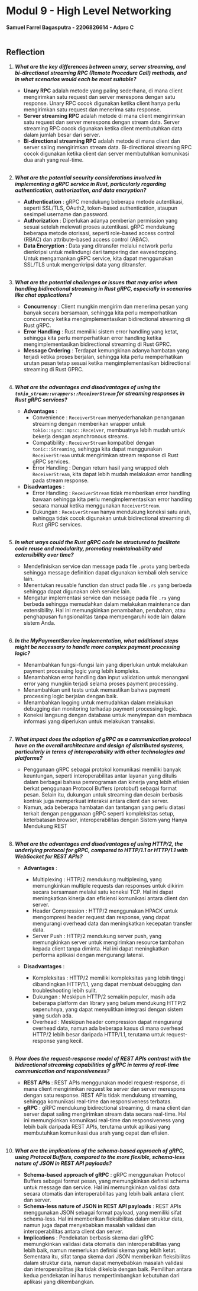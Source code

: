 # Modul 9 - High Level Networking
**Samuel Farrel Bagasputra - 2206826614 - Adpro C**
<br><br>

## Reflection
1. ***What are the key differences between unary, server streaming, and bi-directional streaming RPC (Remote Procedure Call) methods, and in what scenarios would each be most suitable?***
    - **Unary RPC** adalah metode yang paling sederhana, di mana client mengirimkan satu request dan server merespons dengan satu response. Unary RPC cocok digunakan ketika client hanya perlu mengirimkan satu request dan menerima satu response.
    - **Server streaming RPC** adalah metode di mana client mengirimkan satu request dan server merespons dengan stream data. Server streaming RPC cocok digunakan ketika client membutuhkan data dalam jumlah besar dari server.
    - **Bi-directional streaming RPC** adalah metode di mana client dan server saling mengirimkan stream data. Bi-directional streaming RPC cocok digunakan ketika client dan server membutuhkan komunikasi dua arah yang real-time.<br><br>

2. ***What are the potential security considerations involved in implementing a gRPC service in Rust, particularly regarding authentication, authorization, and data encryption?***
    - **Authentication** : gRPC mendukung beberapa metode autentikasi, seperti SSL/TLS, OAuth2, token-based authentication, ataupun sesimpel username dan password.
    - **Authorization** : Diperlukan adanya pemberian permission yang sesuai setelah melewati proses autentikasi. gRPC mendukung beberapa metode otorisasi, seperti role-based access control (RBAC) dan attribute-based access control (ABAC).
    - **Data Encryption** : Data yang ditransfer melalui network perlu dienkripsi untuk melindungi dari tampering dan eavesdropping. Untuk mengamankan gRPC service, kita dapat menggunakan SSL/TLS untuk mengenkripsi data yang ditransfer.<br><br>

3. ***What are the potential challenges or issues that may arise when handling bidirectional streaming in Rust gRPC, especially in scenarios like chat applications?***
    - **Concurrency** : Client mungkin mengirim dan menerima pesan yang banyak secara bersamaan, sehingga kita perlu memperhatikan concurrency ketika mengimplementasikan bidirectional streaming di Rust gRPC.
    - **Error Handling** : Rust memiliki sistem error handling yang ketat, sehingga kita perlu memperhatikan error handling ketika mengimplementasikan bidirectional streaming di Rust GPRC.
    - **Message Ordering** : Terdapat kemungkinan adanya hambatan yang terjadi ketika proses berjalan, sehingga kita perlu memperhatikan urutan pesan tetap sesuai ketika mengimplementasikan bidirectional streaming di Rust GPRC.<br><br>

4. ***What are the advantages and disadvantages of using the `tokio_stream::wrappers::ReceiverStream` for streaming responses in Rust gRPC services?***
    - **Advantages** : 
        - Convenience : `ReceiverStream` menyederhanakan penanganan streaming dengan memberikan wrapper untuk `tokio::sync::mpsc::Receiver`, membuatnya lebih mudah untuk bekerja dengan asynchronous streams.
        - Compatibility : `ReceiverStream` kompatibel dengan `tonic::Streaming`, sehingga kita dapat menggunakan `ReceiverStream` untuk mengirimkan stream response di Rust gRPC services.
        - Error Handling : Dengan return hasil yang wrapped oleh `ReceiverStream`, kita dapat lebih mudah melakukan error handling pada stream response.
    - **Disadvantages** :
        - Error Handling : `ReceiverStream` tidak memberikan error handling bawaan sehingga kita perlu mengimplementasikan error handling secara manual ketika menggunakan `ReceiverStream`.
        - Dukungan : `ReceiverStream` hanya mendukung koneksi satu arah, sehingga tidak cocok digunakan untuk bidirectional streaming di Rust gRPC services.<br><br>

5. ***In what ways could the Rust gRPC code be structured to facilitate code reuse and modularity, promoting maintainability and extensibility over time?***
    - Mendefinisikan service dan message pada file `.proto` yang berbeda sehingga message definition dapat digunakan kembali oleh service lain.
    - Menentukan reusable function dan struct pada file `.rs` yang berbeda sehingga dapat digunakan oleh service lain.
    - Mengatur implementasi service dan message pada file `.rs` yang berbeda sehingga memudahkan dalam melakukan maintenance dan extensibility. Hal ini memungkinkan penambahan, perubahan, atau penghapusan fungsionalitas tanpa mempengaruhi kode lain dalam sistem Anda.<br><br>

6. ***In the MyPaymentService implementation, what additional steps might be necessary to handle more complex payment processing logic?***
    - Menambahkan fungsi-fungsi lain yang diperlukan untuk melakukan payment processing logic yang lebih kompleks.
    - Menambahkan error handling dan input validation untuk menangani error yang mungkin terjadi selama proses payment processing.
    - Menambahkan unit tests untuk memastikan bahwa payment processing logic berjalan dengan baik.
    - Menambahkan logging untuk memudahkan dalam melakukan debugging dan monitoring terhadap payment processing logic.
    - Koneksi langsung dengan database untuk menyimpan dan membaca informasi yang diperlukan untuk melakukan transaksi.<br><br>

7. ***What impact does the adoption of gRPC as a communication protocol have on the overall architecture and design of distributed systems, particularly in terms of interoperability with other technologies and platforms?***
    - Penggunaan gRPC sebagai protokol komunikasi memiliki banyak keuntungan, seperti interoperabilitas antar layanan yang ditulis dalam berbagai bahasa pemrograman dan kinerja yang lebih efisien berkat penggunaan Protocol Buffers (protobuf) sebagai format pesan. Selain itu, dukungan untuk streaming dan desain berbasis kontrak juga memperkuat interaksi antara client dan server.
    - Namun, ada beberapa hambatan dan tantangan yang perlu diatasi terkait dengan penggunaan gRPC seperti kompleksitas setup, keterbatasan browser, interoperabilitas dengan Sistem yang Hanya Mendukung REST<br><br>

8. ***What are the advantages and disadvantages of using HTTP/2, the underlying protocol for gRPC, compared to HTTP/1.1 or HTTP/1.1 with WebSocket for REST APIs?***
    - **Advantages** :
        - Multiplexing : HTTP/2 mendukung multiplexing, yang memungkinkan multiple requests dan responses untuk dikirim secara bersamaan melalui satu koneksi TCP. Hal ini dapat meningkatkan kinerja dan efisiensi komunikasi antara client dan server.
        - Header Compression : HTTP/2 menggunakan HPACK untuk mengompresi header request dan response, yang dapat mengurangi overhead data dan meningkatkan kecepatan transfer data.
        - Server Push : HTTP/2 mendukung server push, yang memungkinkan server untuk mengirimkan resource tambahan kepada client tanpa diminta. Hal ini dapat meningkatkan performa aplikasi dengan mengurangi latensi.
    
    - **Disadvantages** :
        - Kompleksitas : HTTP/2 memiliki kompleksitas yang lebih tinggi dibandingkan HTTP/1.1, yang dapat membuat debugging dan troubleshooting lebih sulit.
        - Dukungan : Meskipun HTTP/2 semakin populer, masih ada beberapa platform dan library yang belum mendukung HTTP/2 sepenuhnya, yang dapat menyulitkan integrasi dengan sistem yang sudah ada.
        - Overhead : Meskipun header compression dapat mengurangi overhead data, namun ada beberapa kasus di mana overhead HTTP/2 lebih besar daripada HTTP/1.1, terutama untuk request-response yang kecil.<br><br>

9. ***How does the request-response model of REST APIs contrast with the bidirectional streaming capabilities of gRPC in terms of real-time communication and responsiveness?***
    - **REST APIs** : REST APIs menggunakan model request-response, di mana client mengirimkan request ke server dan server merespons dengan satu response. REST APIs tidak mendukung streaming, sehingga komunikasi real-time dan responsiveness terbatas.
    - **gRPC** : gRPC mendukung bidirectional streaming, di mana client dan server dapat saling mengirimkan stream data secara real-time. Hal ini memungkinkan komunikasi real-time dan responsiveness yang lebih baik daripada REST APIs, terutama untuk aplikasi yang membutuhkan komunikasi dua arah yang cepat dan efisien.<br><br>

10. ***What are the implications of the schema-based approach of gRPC, using Protocol Buffers, compared to the more flexible, schema-less nature of JSON in REST API payloads?***
    - **Schema-based approach of gRPC** : gRPC menggunakan Protocol Buffers sebagai format pesan, yang memungkinkan definisi schema untuk message dan service. Hal ini memungkinkan validasi data secara otomatis dan interoperabilitas yang lebih baik antara client dan server.
    - **Schema-less nature of JSON in REST API payloads** : REST APIs menggunakan JSON sebagai format payload, yang memiliki sifat schema-less. Hal ini memberikan fleksibilitas dalam struktur data, namun juga dapat menyebabkan masalah validasi dan interoperabilitas antara client dan server.
    - **Implications** : Pendekatan berbasis skema dari gRPC memungkinkan validasi data otomatis dan interoperabilitas yang lebih baik, namun memerlukan definisi skema yang lebih ketat. Sementara itu, sifat tanpa skema dari JSON memberikan fleksibilitas dalam struktur data, namun dapat menyebabkan masalah validasi dan interoperabilitas jika tidak dikelola dengan baik. Pemilihan antara kedua pendekatan ini harus mempertimbangkan kebutuhan dari aplikasi yang dikembangkan.<br><br>
